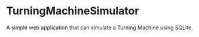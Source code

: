 TurningMachineSimulator
=======================

A simple web application that can simulate a Turning Machine using SQLite. 
